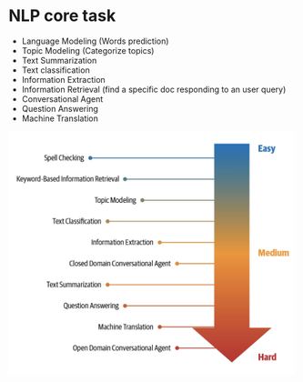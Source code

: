 # NLP core task

- Language Modeling (Words prediction)
- Topic Modeling (Categorize topics)
- Text Summarization
- Text classification
- Information Extraction
- Information Retrieval (find a specific doc responding to an user query)
- Conversational Agent
- Question Answering
- Machine Translation

![Screen Shot 2022-03-28 at 11.42.12.png](NLP%20core%20task%209d09715fcb74434a89c6413f0390167e/Screen_Shot_2022-03-28_at_11.42.12.png)